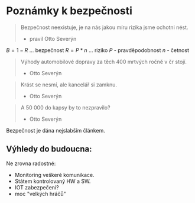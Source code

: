 # Poznámky k bezpečnosti
> Bezpečnost neexistuje, je na nás jakou míru rizika jsme ochotni nést. 
> - pravil Otto Severýn

$B = 1-R$ ... bezpečnost
$R = P*n$ ... riziko
$P$ - pravděpodobnost
$n$ - četnost

> Výhody automobilové dopravy za těch 400 mrtvých ročně v čr stojí.
> - Otto Severýn

> Krást se nesmí, ale kancelář si zamknu.
> - Otto Severýn

> A 50 000 do kapsy by to nezpravilo?
>  - Otto Severýn

Bezpečnost je dána nejslabším článkem.

## Výhledy do budoucna:
Ne zrovna radostné:
- Monitoring veškeré komunikace. 
- Státem kontrolovaný HW a SW.
- IOT zabezpečení?
- moc "velkých hráčů"